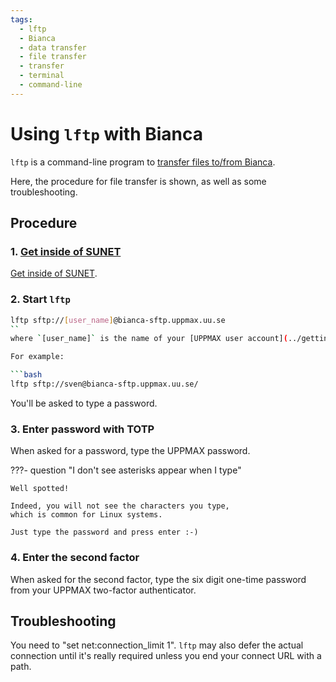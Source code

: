 ```yaml
---
tags:
  - lftp
  - Bianca
  - data transfer
  - file transfer
  - transfer
  - terminal
  - command-line
---
```


# Using `lftp` with Bianca

`lftp` is a command-line program
to [transfer files to/from Bianca](../cluster_guides/transfer_bianca.md).

Here, the procedure for file transfer is shown,
as well as some troubleshooting.

## Procedure

### 1. [Get inside of SUNET](../getting_started/get_inside_sunet.md)

[Get inside of SUNET](../getting_started/get_inside_sunet.md).

### 2. Start `lftp`

```bash
lftp sftp://[user_name]@bianca-sftp.uppmax.uu.se
``
where `[user_name]` is the name of your [UPPMAX user account](../getting_started/user_account.md)

For example:

```bash
lftp sftp://sven@bianca-sftp.uppmax.uu.se/
```

You'll be asked to type a password.

### 3. Enter password with TOTP

When asked for a password, type the UPPMAX password.

???- question "I don't see asterisks appear when I type"

    Well spotted!

    Indeed, you will not see the characters you type,
    which is common for Linux systems.

    Just type the password and press enter :-)

### 4. Enter the second factor

When asked for the second factor, type the six digit one-time password from your UPPMAX
two-factor authenticator.


## Troubleshooting

You need to "set net:connection_limit 1".
`lftp` may also defer the actual connection
until it's really required unless you end your connect URL with a path.
